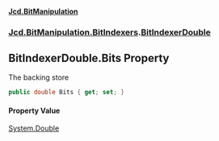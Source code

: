 #### [Jcd.BitManipulation](index.md 'index')
### [Jcd.BitManipulation.BitIndexers](Jcd.BitManipulation.BitIndexers.md 'Jcd.BitManipulation.BitIndexers').[BitIndexerDouble](Jcd.BitManipulation.BitIndexers.BitIndexerDouble.md 'Jcd.BitManipulation.BitIndexers.BitIndexerDouble')

## BitIndexerDouble.Bits Property

The backing store

```csharp
public double Bits { get; set; }
```

#### Property Value
[System.Double](https://docs.microsoft.com/en-us/dotnet/api/System.Double 'System.Double')